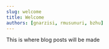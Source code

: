 ```yaml
---
slug: welcome
title: Welcome
authors: [gnarzisi, rmusunuri, bzhu]
---
```


This is where blog posts will be made
